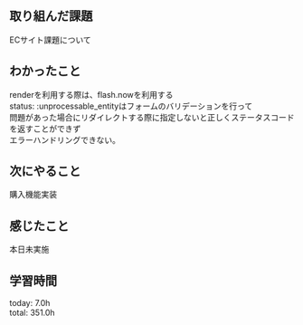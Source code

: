 ## 取り組んだ課題
ECサイト課題について   
## わかったこと
renderを利用する際は、flash.nowを利用する   
status: :unprocessable_entityはフォームのバリデーションを行って   
問題があった場合にリダイレクトする際に指定しないと正しくステータスコードを返すことができず   
エラーハンドリングできない。
## 次にやること
 購入機能実装
## 感じたこと
本日未実施
## 学習時間
today: 7.0h   
total: 351.0h